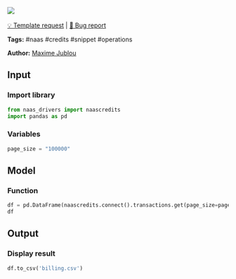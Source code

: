<a href="https://app.naas.ai/user-redirect/naas/downloader?url=https://raw.githubusercontent.com/jupyter-naas/awesome-notebooks/master/Naas/Naas_Get_Transactions.ipynb" target="_parent"><img src="https://naasai-public.s3.eu-west-3.amazonaws.com/open_in_naas.svg"/></a><br><br><a href="https://github.com/jupyter-naas/awesome-notebooks/issues/new?assignees=&labels=&template=template-request.md&title=Tool+-+Action+of+the+notebook+">💡 Template request</a> | <a href="https://github.com/jupyter-naas/awesome-notebooks/issues/new?assignees=&labels=&template=bug_report.md&title=">🚨 Bug report</a>

**Tags:** #naas #credits #snippet #operations

**Author:** [Maxime Jublou](https://www.linkedin.com/in/maximejublou)

## Input

### Import library


```python
from naas_drivers import naascredits
import pandas as pd
```

### Variables


```python
page_size = "100000"
```

## Model

### Function


```python
df = pd.DataFrame(naascredits.connect().transactions.get(page_size=page_size))
df
```

## Output

### Display result


```python
df.to_csv('billing.csv')
```
